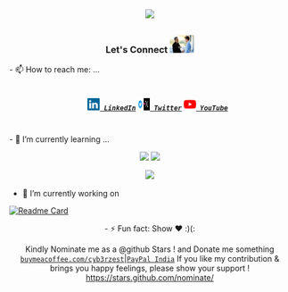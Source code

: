 <h1 align="center">
  <a href="https://git.io/typing-svg">
    <img src="https://readme-typing-svg.herokuapp.com/?lines=Hey!%20Security%20Researchers!%20How%20you%20doin'?&center=true&size=16">
  </a>
</h1>

<h3 align="center">Let's Connect <img src="https://raw.githubusercontent.com/cyb3rzest/cyb3rzest/main/img-src/handshake2.gif" height="32px"></h3>
- 📫 How to reach me: ...
<h5 align="center">
  <code>
    <a href="https://www.linkedin.com/in/vpt619/" title="LinkedIn Profile"><img height="22" width="22" src="https://github.com/cyb3rzest/cyb3rzest/blob/master/img-src/linkedin.svg"> LinkedIn</a></code>
  <code><a href="https://twitter.com/cyberzeast/" title="Twitter Profile"><img height="22" width="22" src="https://github.com/cyb3rzest/cyb3rzest/blob/master/img-src/twitter.png"> Twitter</a></code>
  <code><a href="https://www.youtube.com/@ViTiSecurity"><img alt="YouTube" title="YouTube" height="22" width="22" src="https://github.com/cyb3rzest/cyb3rzest/blob/master/img-src/youtube.svg"> YouTube</a></code>
</h5>
<br>
- 🌱 I’m currently learning ...
<p align = "center">
  <img src = "https://github-readme-stats.vercel.app/api?username=cyb3rzest&show_icons=true&theme=dark" width = 400 />
  <img src = "https://github-readme-streak-stats.herokuapp.com/?user=cyb3rzest&theme=dark&hide_border=true" width = 400 />
  <p align="center">
  <img src="https://github-profile-trophy.vercel.app/?username=cyb3rzest&theme=gruvbox&no-frame=true&margin-w=10&margin-h=10&column=8">
</p>
  <!--<img src="https://github-readme-stats.vercel.app/api/top-langs/?username=cyb3rzest&theme=dark&hide_border=true" />-->
</p>
<!--
<p>
  <img align="left" width="490" height="165" src="https://github-readme-stats.vercel.app/api?username=cyb3rzest&show_icons=true&hide_border=false&line_height=20&title_color=f69673&icon_color=1b93c9&show_owner=true"/>
  <img align="right" width="490" height="165" src="https://github-readme-streak-stats.herokuapp.com/?user=cyb3rzest&show_icons=true&hide_border=false&line_height=20&title_color=f69673&icon_color=1b93c9&show_owner=true"/>
  <p>

**cyb3rzest/cyb3rzest** is a ✨ _special_ ✨ repository because its `README.md` (this file) appears on your GitHub profile.



<a href="https://github.com/cyb3rzest/vasuki" target="_blank">
  <img align="center" src="https://github-readme-stats.vercel.app/api/pin/?username=cyb3rzest&repo=vasuki&theme=dracula" />
</a>
<a href="https://github.com/cyb3rzest/Burp-Suite-Pro " target="_blank">
 <img align="center" src="https://github-readme-stats.vercel.app/api/pin/?username=cyb3rzest&repo=Burp-Suite-Pro&theme=dracula" />
</a>
<a href="https://github.com/cyb3rzest/blckhrtz" target="_blank">
 <img align="center" src="https://github-readme-stats.vercel.app/api/pin/?username=cyb3rzest&repo=blckhrtz&theme=dracula" />
</a>
<a href="https://github.com/cyb3rzest/Payloads4All" target="_blank">
 <img align="center" src="https://github-readme-stats.vercel.app/api/pin/?username=cyb3rzest&repo=Payloads4All&theme=dracula" />
</a>
-->


- 🔭 I’m currently working on
 
 [![Readme Card](https://github-readme-stats.vercel.app/api/pin/?username=cyb3rzest&repo=vasuki&show_owner=true)](https://github.com/cyb3rzest/vasuki)

<div align="center">
- ⚡ Fun fact: 
Show ❤️ :)(:<br>

Kindly Nominate me as a @github Stars ! and Donate me something  [`buymeacoffee.com/cyb3rzest`](https://www.buymeacoffee.com/cyb3rzest)|[`PayPal India`](https://www.paypal.com/paypalme/ichiro94)
If you like my contribution & brings you happy feelings, please show your support !
https://stars.github.com/nominate/

</div>
